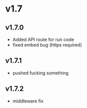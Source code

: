 # v1.7

## v1.7.0

- Added API route for run code
- fixed embed bug (https required)

## v1.7.1

- pushed fucking something

## v1.7.2

- middleware fix
